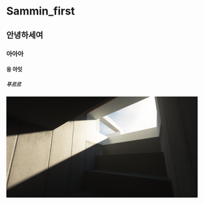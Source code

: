 # Sammin_first  
## 안녕하세여  
### 아아아  
#### 응 아잇
##### 푸르르

![뭔지 궁금하지?ㅋㅋㅋ](https://raw.githubusercontent.com/Sammin-S/Sammin_first/master/2019-08-30_20.49.38.png "어느 건물의 계단")
